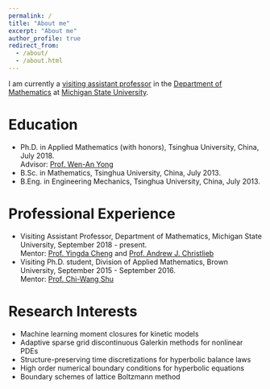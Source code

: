 ```yaml
---
permalink: /
title: "About me"
excerpt: "About me"
author_profile: true
redirect_from: 
  - /about/
  - /about.html
---
```


I am currently a [visiting assistant professor](https://math.msu.edu/directory/PersonalPage?id=111117030) in the [Department of Mathematics](https://math.msu.edu/) at [Michigan State University](https://msu.edu/).

Education
======
- Ph.D. in Applied Mathematics (with honors), Tsinghua University, China, July 2018. <br>
  Advisor: [Prof. Wen-An Yong](https://scholar.google.com/citations?user=w4fQqqkAAAAJ&hl=en)
- B.Sc. in Mathematics, Tsinghua University, China, July 2013.
- B.Eng. in Engineering Mechanics, Tsinghua University, China, July 2013.

Professional Experience
======
- Visiting Assistant Professor, Department of Mathematics, Michigan State University, September 2018 - present. <br>
  Mentor: [Prof. Yingda Cheng](https://sites.google.com/view/yingda-cheng/) and [Prof. Andrew J. Christlieb](http://www.the-christlieb-group.org/)
- Visiting Ph.D. student, Division of Applied Mathematics, Brown University, September 2015 - September 2016. <br>
  Mentor: [Prof. Chi-Wang Shu](http://www.dam.brown.edu/people/shu/)

Research Interests
======
- Machine learning moment closures for kinetic models
- Adaptive sparse grid discontinuous Galerkin methods for nonlinear PDEs
- Structure-preserving time discretizations for hyperbolic balance laws
- High order numerical boundary conditions for hyperbolic equations
- Boundary schemes of lattice Boltzmann method
